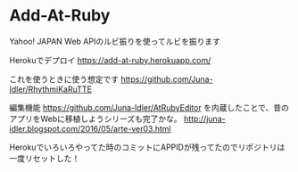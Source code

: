 # Add-At-Ruby
Yahoo! JAPAN Web APIのルビ振りを使ってルビを振ります

Herokuでデプロイ https://add-at-ruby.herokuapp.com/


これを使うときに使う想定です
https://github.com/Juna-Idler/RhythmiKaRuTTE

編集機能
https://github.com/Juna-Idler/AtRubyEditor
を内蔵したことで、昔のアプリをWebに移植しようシリーズも完了かな。
http://juna-idler.blogspot.com/2016/05/arte-ver03.html


Herokuでいろいろやってた時のコミットにAPPIDが残ってたのでリポジトリは一度リセットした！
